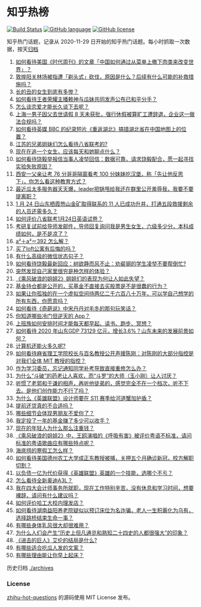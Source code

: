 # 知乎热榜
[![Build Status](https://github.com/ToWeLong/zhihu-hot-questions/workflows/CI/badge.svg)](https://github.com/ToWeLong/zhihu-hot-questions/actions)
[![GitHub language](https://img.shields.io/badge/language-golang-orange.svg)](https://golang.org/)
[![GitHub license](https://img.shields.io/github/license/ToWeLong/zhihu-hot-questions)](https://github.com/ToWeLong/zhihu-hot-questions/blob/main/LICENSE)

知乎热门话题，记录从 2020-11-29 日开始的知乎热门话题。每小时抓取一次数据，按天[归档](./archives)

<!-- BEGIN -->

1. [如何看待美国《时代周刊》的文章「中国如何通过从菜单上撤下肉类来改变世界」？](https://www.zhihu.com/question/440832450)
1. [敦煌阳关林场被指遭「剃头式」砍伐，原因是什么？后续有什么可能的补救措施吗？](https://www.zhihu.com/question/440744049)
1. [长的丑的女生到底有多惨？](https://www.zhihu.com/question/352979580)
1. [如何看待王者荣耀主播赖神与瓜妹共同发声公布已和平分手？](https://www.zhihu.com/question/440913838)
1. [怎么谈恋爱才能长久谈下去呢？](https://www.zhihu.com/question/30616492)
1. [上海一男子因父去世请假 8 天未获批，强行休假被算旷工遭辞退，企业这一做法合规吗？](https://www.zhihu.com/question/440932864)
1. [如何看待英媒 BBC 的纪录短片《重返湖北》搞错湖北省在中国地图上的位置？](https://www.zhihu.com/question/440835928)
1. [江苏的兄弟姐妹们怎么看待八省联考的?](https://www.zhihu.com/question/438055048)
1. [现在在追一个女生，应该每天和她聊点什么？](https://www.zhihu.com/question/369960957)
1. [如何看待饶毅举报信当事人凌堃回信：数据可靠，请求饶毅配合，愿一起寻找实验失败原因？](https://www.zhihu.com/question/440902596)
1. [西安一父亲让考 76 分哥哥隔窗看考 100 分妹妹吃汉堡，称「先让他反思下」，你怎么看这种教育方式？](https://www.zhihu.com/question/440628513)
1. [最近瓜太多服务器天天爆，leader把锅甩给我还在群里公开羞辱我，我要不要提离职？](https://www.zhihu.com/question/440814594)
1. [1 月 24 日山东栖霞笏山金矿取得联系的 11 人已成功升井，打通五段救援剩余的人员还需多久？](https://www.zhihu.com/question/440917933)
1. [如何评价八省联考1月24日英语试卷？](https://www.zhihu.com/question/440924131)
1. [考研复试前给导师发邮件，导师回复询问我是男生女生，六级多少分，本科成绩如何，是不是凉了？](https://www.zhihu.com/question/376821993)
1. [a²＋a³＝392 怎么解？](https://www.zhihu.com/question/357995704)
1. [买了loft公寓有后悔的吗？](https://www.zhihu.com/question/305616998)
1. [有什么高级的微信状态句子？](https://www.zhihu.com/question/440750252)
1. [如何看待饶毅最新回应：树欲静而风不止：劝裴钢的学生凌堃不要帮倒忙?](https://www.zhihu.com/question/440973780)
1. [突然发现自己家里很穷是种怎样的体验？](https://www.zhihu.com/question/325864780)
1. [《乘风破浪的姐姐2》姐姐们的表现为何让人如此失望？](https://www.zhihu.com/question/440700900)
1. [基金持仓都是公开的，买基金不直接去买股票是不是很蠢的行为？](https://www.zhihu.com/question/439342323)
1. [如果让你孤独的在一个虚拟空间待两亿二千六百八十万年，可以学自己想学的所有东西，你愿意吗？](https://www.zhihu.com/question/435734418)
1. [如何看待《奇葩说》中宋丹丹对毛冬的那句玩笑话？](https://www.zhihu.com/question/440554419)
1. [你知道哪些冷门但逆天的 App？](https://www.zhihu.com/question/37524914)
1. [上班族如何安排时间才能每天都早起、读书、跑步、冥想？](https://www.zhihu.com/question/28042735)
1. [如何看待 2020 年山东GDP 73129 亿元，增长3.6%？山东未来的发展前景如何？](https://www.zhihu.com/question/440769463)
1. [计算机还能火多久呢?](https://www.zhihu.com/question/438642229)
1. [如何看待麻省理工学院校长与百名教授公开声援陈刚：对陈刚的大部分指控是对我们全体 MIT 教授的指控？](https://www.zhihu.com/question/440811638)
1. [作为学习委员，忘记通知同学补考导致直接重修怎么办？](https://www.zhihu.com/question/367786613)
1. [为什么“斗破”的药老让人喜欢，而“斗罗”的大师（玉小刚）让人讨厌？](https://www.zhihu.com/question/440621192)
1. [听惯了老郭和于谦的相声，再听他徒弟的，感觉完全不在一个档次，听不下去。是他们创作能力不行了吗？](https://www.zhihu.com/question/432235586)
1. [为什么《英雄联盟》设计师要在 S11 赛季给河道蟹加护盾？](https://www.zhihu.com/question/440313826)
1. [提前还贷真的不合适吗？](https://www.zhihu.com/question/424662097)
1. [哪些细节会体现男朋友不爱你了？](https://www.zhihu.com/question/265618616)
1. [我定投了一年的基金赚了多少可以收手？](https://www.zhihu.com/question/313714502)
1. [现在的年轻人为什么那么注重钱？](https://www.zhihu.com/question/440570935)
1. [《乘风破浪的姐姐2》中，王鸥演唱的《呼吸有害》被评价粤语不标准，请问标准的粤语歌曲应有哪些特点呢？](https://www.zhihu.com/question/440617981)
1. [海底捞的寒假工怎么样？](https://www.zhihu.com/question/303823226)
1. [如何看待美国德州农工大学成正东教授被捕，关押五个月确诊新冠，校方解职切割？](https://www.zhihu.com/question/440946248)
1. [以负债一亿为代价获得《英雄联盟》英雄的一个技能，选哪个不亏？](https://www.zhihu.com/question/435041190)
1. [怎么看待全新奥迪A3L？](https://www.zhihu.com/question/433008636)
1. [我在四大会计师事务所就职，现在工作特别辛苦，没有休息和学习时间，想要裸辞，请问有什么建议吗？](https://www.zhihu.com/question/322809356)
1. [如何评价哈工大校内理发店？](https://www.zhihu.com/question/428904736)
1. [如何看待湖南益阳养老院疑似以预订床位为名诈骗，老人一生积蓄化为乌有，选择跳桥结束生命一事？](https://www.zhihu.com/question/440757467)
1. [有哪些身体乳风很大却很难用？](https://www.zhihu.com/question/428594112)
1. [为什么人们会产生“历史上但凡通览和熟知二十四史的人都很强大”的印象？](https://www.zhihu.com/question/20368758)
1. [《进击的巨人》艾伦的结局是什么?](https://www.zhihu.com/question/374082323)
1. [有哪些适合吃瓜人发的文案？](https://www.zhihu.com/question/440707824)
1. [有哪些理由能让你早上起床？](https://www.zhihu.com/question/437292225)

<!-- END -->

历史归档 [./archives](./archives)


### License
[zhihu-hot-questions](https://github.com/towelong/zhihu-hot-questions) 的源码使用 MIT License 发布。
